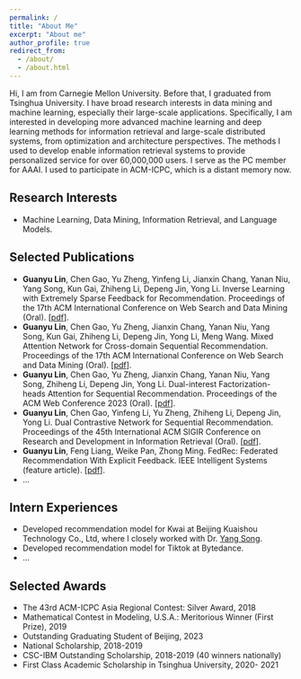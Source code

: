 ```yaml
---
permalink: /
title: "About Me"
excerpt: "About me"
author_profile: true
redirect_from: 
  - /about/
  - /about.html
---
```


Hi, I am from Carnegie Mellon University. Before that, I graduated from Tsinghua University. I have broad research interests in data mining and machine learning, especially their large-scale applications. Specifically, I am interested in developing more advanced machine learning and deep learning methods for information retrieval and large-scale distributed systems, from optimization and architecture perspectives. The methods I used to develop enable information retrieval systems to provide personalized service for over 60,000,000 users. I serve as the PC member for AAAI. I used to participate in ACM-ICPC, which is a distant memory now.

Research Interests
---
* Machine Learning, Data Mining, Information Retrieval, and Language Models.

Selected Publications
---
* **Guanyu Lin**, Chen Gao, Yu Zheng, Yinfeng Li, Jianxin Chang, Yanan Niu, Yang Song, Kun Gai, Zhiheng Li, Depeng Jin, Yong Li. Inverse Learning with Extremely Sparse Feedback for Recommendation. Proceedings of the 17th ACM International Conference on Web Search and Data Mining (Oral). [[pdf](https://arxiv.org/abs/2311.08302)].
*  **Guanyu Lin**, Chen Gao, Yu Zheng, Jianxin Chang, Yanan Niu, Yang Song, Kun Gai, Zhiheng Li, Depeng Jin, Yong Li, Meng Wang. Mixed Attention Network for Cross-domain Sequential Recommendation. Proceedings of the 17th ACM International Conference on Web Search and Data Mining (Oral). [[pdf](https://arxiv.org/abs/2311.08272)].
* **Guanyu Lin**, Chen Gao, Yu Zheng, Jianxin Chang, Yanan Niu, Yang Song, Zhiheng Li, Depeng Jin, Yong Li. Dual-interest Factorization-heads Attention for Sequential Recommendation. Proceedings of the ACM Web Conference 2023 (Oral). [[pdf](https://dl.acm.org/doi/pdf/10.1145/3543507.3583278)].
* **Guanyu Lin**, Chen Gao, Yinfeng Li, Yu Zheng, Zhiheng Li, Depeng Jin, Yong Li. Dual Contrastive Network for Sequential Recommendation. Proceedings of the 45th International ACM SIGIR Conference on Research and Development in Information Retrieval (Oral). [[pdf](https://dl.acm.org/doi/abs/10.1145/3477495.3531918)].
* **Guanyu Lin**, Feng Liang, Weike Pan, Zhong Ming. FedRec: Federated Recommendation With Explicit Feedback. IEEE Intelligent Systems (feature article). [[pdf](https://ieeexplore.ieee.org/document/9170754)].
* ...
  
<!-- Academic Experiences
---
* [Future Intelligence Lab (FIB)](http://fi.ee.tsinghua.edu.cn/), where I was advised by Prof. [Yong Li](http://fi.ee.tsinghua.edu.cn/~liyong/) and closely worked with Dr. [Chen Gao](https://sites.google.com/view/chengaothu/). 
* [National Engineering laboratory for Big Data System Computing Technology](https://bdsc.szu.edu.cn/public/index.html#/h5/home?lan=en), where I was advised by Prof. [Weike Pan](https://csse.szu.edu.cn/staff/panwk/).  -->


Intern Experiences
---
* Developed recommendation model for Kwai at Beijing Kuaishou Technology Co., Ltd, where I closely worked with Dr. [Yang Song](http://sonyis.me/).
* Developed recommendation model for Tiktok at Bytedance. 
* ...

Selected Awards
---
* The 43rd ACM-ICPC Asia Regional Contest: Silver Award, 2018
* Mathematical Contest in Modeling, U.S.A.: Meritorious Winner (First Prize), 2019
* Outstanding Graduating Student of Beijing, 2023
* National Scholarship, 2018-2019 
* CSC-IBM Outstanding Scholarship, 2018-2019 (40 winners nationally) 
* First Class Academic Scholarship in Tsinghua University, 2020- 2021

